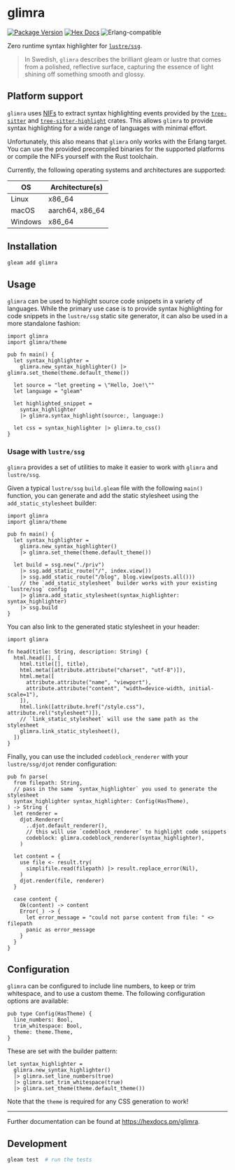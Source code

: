# glimra

[![Package Version](https://img.shields.io/hexpm/v/glimra)](https://hex.pm/packages/glimra)
[![Hex Docs](https://img.shields.io/badge/hex-docs-ffaff3)](https://hexdocs.pm/glimra/)
![Erlang-compatible](https://img.shields.io/badge/target-erlang-b83998)

Zero runtime syntax highlighter for [`lustre/ssg`](https://github.com/lustre-labs/ssg).

> In Swedish, `glimra` describes the brilliant gleam or lustre that comes from a polished, reflective surface, capturing the essence of light shining off something smooth and glossy.

## Platform support

`glimra` uses [NIFs](https://www.erlang.org/doc/system/nif) to extract syntax highlighting events provided by the [`tree-sitter`](https://crates.io/crates/tree-sitter) and [`tree-sitter-highlight`](https://crates.io/crates/tree-sitter-highlight) crates. This allows `glimra` to provide syntax highlighting for a wide range of languages with minimal effort.

Unfortunately, this also means that `glimra` only works with the Erlang target. You can use the provided precompiled binaries for the supported platforms or compile the NIFs yourself with the Rust toolchain.

Currently, the following operating systems and architectures are supported:

| OS      | Architecture(s) |
| ------- | --------------- |
| Linux   | x86_64          |
| macOS   | aarch64, x86_64 |
| Windows | x86_64          |

## Installation

```sh
gleam add glimra
```

## Usage

`glimra` can be used to highlight source code snippets in a variety of languages. While the primary use case is to provide syntax highlighting for code snippets in the `lustre/ssg` static site generator, it can also be used in a more standalone fashion:

```gleam
import glimra
import glimra/theme

pub fn main() {
  let syntax_highlighter =
    glimra.new_syntax_highlighter() |> glimra.set_theme(theme.default_theme())

  let source = "let greeting = \"Hello, Joe!\""
  let language = "gleam"

  let highlighted_snippet =
    syntax_highlighter
    |> glimra.syntax_highlight(source:, language:)

  let css = syntax_highlighter |> glimra.to_css()
}
```

### Usage with `lustre/ssg`

`glimra` provides a set of utilities to make it easier to work with `glimra` and `lustre/ssg`.

Given a typical `lustre/ssg` `build.gleam` file with the following `main()` function, you can generate and add the static stylesheet using the `add_static_stylesheet` builder:

```gleam
import glimra
import glimra/theme

pub fn main() {
  let syntax_highlighter =
    glimra.new_syntax_highlighter()
    |> glimra.set_theme(theme.default_theme())

  let build = ssg.new("./priv")
    |> ssg.add_static_route("/", index.view())
    |> ssg.add_static_route("/blog", blog.view(posts.all()))
    // the `add_static_stylesheet` builder works with your existing `lustre/ssg` config
    |> glimra.add_static_stylesheet(syntax_highlighter: syntax_highlighter)
    |> ssg.build
}
```

You can also link to the generated static stylesheet in your header:

```gleam
import glimra

fn head(title: String, description: String) {
  html.head([], [
    html.title([], title),
    html.meta([attribute.attribute("charset", "utf-8")]),
    html.meta([
      attribute.attribute("name", "viewport"),
      attribute.attribute("content", "width=device-width, initial-scale=1"),
    ]),
    html.link([attribute.href("/style.css"), attribute.rel("stylesheet")]),
    // `link_static_stylesheet` will use the same path as the stylesheet
    glimra.link_static_stylesheet(),
  ])
}
```

Finally, you can use the included `codeblock_renderer` with your `lustre/ssg/djot` render configuration:

```gleam
pub fn parse(
  from filepath: String,
  // pass in the same `syntax_highlighter` you used to generate the stylesheet
  syntax_highlighter syntax_highlighter: Config(HasTheme),
) -> String {
  let renderer =
    djot.Renderer(
      ..djot.default_renderer(),
      // this will use `codeblock_renderer` to highlight code snippets
      codeblock: glimra.codeblock_renderer(syntax_highlighter),
    )

  let content = {
    use file <- result.try(
      simplifile.read(filepath) |> result.replace_error(Nil),
    )
    djot.render(file, renderer)
  }

  case content {
    Ok(content) -> content
    Error(_) -> {
      let error_message = "could not parse content from file: " <> filepath
      panic as error_message
    }
  }
}
```

## Configuration

`glimra` can be configured to include line numbers, to keep or trim whitespace, and to use a custom theme. The following configuration options are available:

```gleam
pub type Config(HasTheme) {
  line_numbers: Bool,
  trim_whitespace: Bool,
  theme: theme.Theme,
}
```

These are set with the builder pattern:

```gleam
let syntax_highlighter =
  glimra.new_syntax_highlighter()
  |> glimra.set_line_numbers(true)
  |> glimra.set_trim_whitespace(true)
  |> glimra.set_theme(theme.default_theme())
```

Note that the `theme` is required for any CSS generation to work!

---

Further documentation can be found at <https://hexdocs.pm/glimra>.

## Development

```sh
gleam test  # run the tests
```

